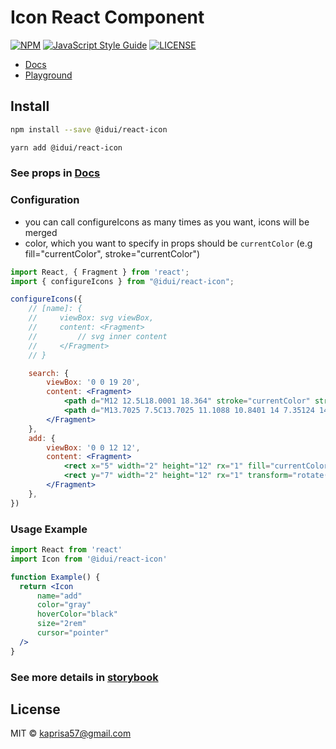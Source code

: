 # Icon React Component

[![NPM](https://img.shields.io/npm/v/@idui/react-icon.svg)](https://www.npmjs.com/package/@idui/react-icon/)
[![JavaScript Style Guide](https://img.shields.io/badge/code_style-standard-brightgreen.svg)](https://standardjs.com)
[![LICENSE](https://img.shields.io/github/license/id-ui/react-icon)](https://github.com/id-ui/react-icon/blob/main/LICENSE)

- [Docs](https://id-ui.github.io/react-icon/?path=/docs/icon--playground)
- [Playground](https://id-ui.github.io/react-icon/?path=/story/icon--playground)

## Install

```bash
npm install --save @idui/react-icon
```

```bash
yarn add @idui/react-icon
```

### See props in [Docs](https://id-ui.github.io/react-icon/?path=/docs/icon--playground)

### Configuration

- you can call configureIcons as many times as you want, icons will be merged
- color, which you want to specify in props should be `currentColor` (e.g fill="currentColor", stroke="currentColor")

```jsx
import React, { Fragment } from 'react';
import { configureIcons } from "@idui/react-icon";

configureIcons({
    // [name]: {
    //     viewBox: svg viewBox,
    //     content: <Fragment>
    //         // svg inner content
    //     </Fragment>
    // }

    search: {
        viewBox: '0 0 19 20',
        content: <Fragment>
            <path d="M12 12.5L18.0001 18.364" stroke="currentColor" strokeWidth="2" strokeLinecap="round"/>
            <path d="M13.7025 7.5C13.7025 11.1088 10.8401 14 7.35124 14C3.86234 14 1 11.1088 1 7.5C1 3.89117 3.86234 1 7.35124 1C10.8401 1 13.7025 3.89117 13.7025 7.5Z" stroke="currentColor" strokeWidth="2" strokeLinecap="round"/>
        </Fragment>
    },
    add: {
        viewBox: '0 0 12 12',
        content: <Fragment>
            <rect x="5" width="2" height="12" rx="1" fill="currentColor"/>
            <rect y="7" width="2" height="12" rx="1" transform="rotate(-90 0 7)" fill="currentColor"/>
        </Fragment>
    },
})
```

### Usage Example

```jsx
import React from 'react'
import Icon from '@idui/react-icon'

function Example() {
  return <Icon 
      name="add"
      color="gray" 
      hoverColor="black"
      size="2rem"
      cursor="pointer"
  />
}
```

### See more details in [storybook](https://id-ui.github.io/react-icon/?path=/docs/icon--playground)

## License

MIT © [kaprisa57@gmail.com](https://github.com/id-ui)